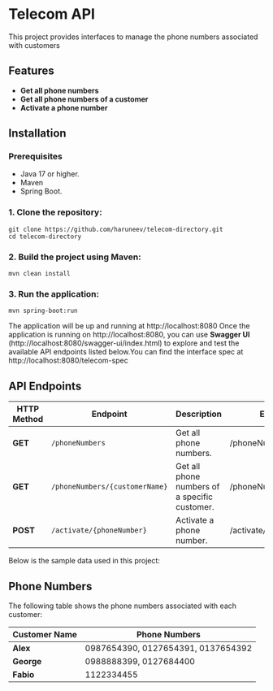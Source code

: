 # Telecom API

This project provides interfaces to manage the phone numbers associated with customers
## Features
* **Get all phone numbers**
* **Get all phone numbers of a customer**
* **Activate a phone number**

## Installation
### Prerequisites
* Java 17 or higher.
* Maven
* Spring Boot.

### 1. Clone the repository:

```
git clone https://github.com/haruneev/telecom-directory.git
cd telecom-directory

```
### 2. Build the project using Maven:

```
mvn clean install
```

### 3. Run the application:

```
mvn spring-boot:run
```

The application will be up and running at http://localhost:8080
Once the application is running on http://localhost:8080, you can use **Swagger UI** (http://localhost:8080/swagger-ui/index.html) to explore and test the 
available API endpoints listed below.You can find the interface spec at http://localhost:8080/telecom-spec

## API Endpoints

| **HTTP Method** | **Endpoint**                 | **Description**                                       | **Example**          |
|-----------------|------------------------------|-------------------------------------------------------|----------------------|
| **GET**         | `/phoneNumbers`              | Get all phone numbers.                               | /phoneNumbers        |
| **GET**         | `/phoneNumbers/{customerName}` | Get all phone numbers of a specific customer.         | /phoneNumbers/George |
| **POST**        | `/activate/{phoneNumber}`    | Activate a phone number.                             | /activate/0987654390 |

Below is the sample data used in this project:

## Phone Numbers

The following table shows the phone numbers associated with each customer:

| **Customer Name** | **Phone Numbers**                  |
|-------------------|------------------------------------|
| **Alex**          | 0987654390, 0127654391, 0137654392 |
| **George**        | 0988888399, 0127684400             |
| **Fabio**         | 1122334455                         |


